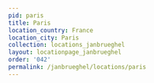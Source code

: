 ```yaml
---
pid: paris
title: Paris
location_country: France
location_city: Paris
collection: locations_janbrueghel
layout: locationpage_janbrueghel
order: '042'
permalink: /janbrueghel/locations/paris
---
```

